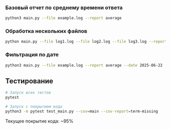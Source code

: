 

### Базовый отчет по среднему времени ответа

```bash
python3 main.py --file example.log --report average
```

### Обработка нескольких файлов

```bash
python main.py --file log1.log --file log2.log --file log3.log --report average
```

### Фильтрация по дате

```bash
python3 main.py --file example.log --report average --date 2025-06-22
```




## Тестирование

```bash
# Запуск всех тестов
pytest

# Запуск с покрытием кода
python3 -m pytest test_main.py --cov=main --cov-report=term-missing

```

Текущее покрытие кода: ~95%

